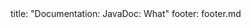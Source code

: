 <frontmatter>
title: "Documentation: JavaDoc: What"
footer: footer.md
</frontmatter>

<include src="navbar.md" boilerplate />

<include src="unit-inPage-asFlat.md" boilerplate />